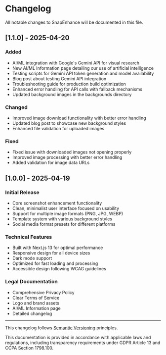 # Changelog

All notable changes to SnapEnhance will be documented in this file.

## [1.1.0] - 2025-04-20

### Added

- AI/ML integration with Google's Gemini API for visual research
- New AI/ML Information page detailing our use of artificial intelligence
- Testing scripts for Gemini API token generation and model availability
- Blog post about testing Gemini API integration
- Troubleshooting guide for production build optimization
- Enhanced error handling for API calls with fallback mechanisms
- Updated background images in the backgrounds directory

### Changed

- Improved image download functionality with better error handling
- Updated blog post to showcase new background styles
- Enhanced file validation for uploaded images

### Fixed

- Fixed issue with downloaded images not opening properly
- Improved image processing with better error handling
- Added validation for image data URLs

## [1.0.0] - 2025-04-19

### Initial Release

- Core screenshot enhancement functionality
- Clean, minimalist user interface focused on usability
- Support for multiple image formats (PNG, JPG, WEBP)
- Template system with various background styles
- Social media format presets for different platforms

### Technical Features

- Built with Next.js 13 for optimal performance
- Responsive design for all device sizes
- Dark mode support
- Optimized for fast loading and processing
- Accessible design following WCAG guidelines

### Legal Documentation

- Comprehensive Privacy Policy
- Clear Terms of Service
- Logo and brand assets
- AI/ML Information page
- Detailed changelog

---

This changelog follows [Semantic Versioning](https://semver.org/spec/v2.0.0.html) principles.

This documentation is provided in accordance with applicable laws and regulations, including transparency requirements under GDPR Article 13 and CCPA Section 1798.100.
